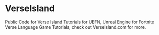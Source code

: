 # VerseIsland
Public Code for Verse Island Tutorials for UEFN, Unreal Engine for Fortnite Verse Language Game Tutorials, check out VerseIsland.com for more. 
